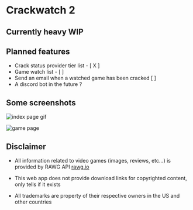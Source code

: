 # Crackwatch 2

## Currently heavy WIP

## Planned features

-   Crack status provider tier list - [ X ]
-   Game watch list - [ ]
-   Send an email when a watched game has been cracked [ ]
-   A discord bot in the future ?

## Some screenshots

![index page gif](https://i.imgur.com/asaBZzt.gif)

![game page](https://i.imgur.com/3qqD3ba.png)

## Disclaimer

-   All information related to video games (images, reviews, etc...) is provided by RAWG API [rawg.io](https://rawg.io/apidocs)

-   This web app does not provide download links for copyrighted content, only tells if it exists

-   All trademarks are property of their respective owners in the US and other countries
